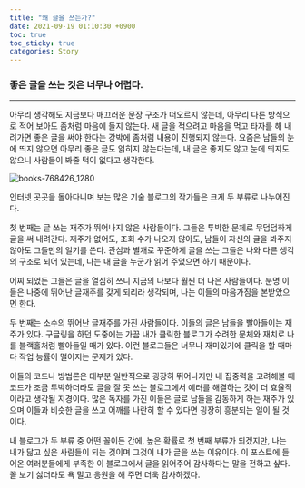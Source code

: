 ```yaml
---
title: "왜 글을 쓰는가?"
date: 2021-09-19 01:10:30 +0900
toc: true
toc_sticky: true
categories: Story
---
```


### 좋은 글을 쓰는 것은 너무나 어렵다. 

*****

아무리 생각해도 지금보다 매끄러운 문장 구조가 떠오르지 않는데, 아무리 다른 방식으로 적어 보아도 좀처럼 마음에 들지 않는다. 새 글을 적으려고 마음을 먹고 타자를 해 내려가면
좋은 글을 써야 한다는 강박에 좀처럼 내용이 진행되지 않는다. 요즘은 남들의 눈에 띄지 않으면 아무리 좋은 글도 읽히지 않는다는데, 내 글은 좋지도 않고 눈에 띄지도 않으니 사람들이 봐줄 턱이 없다고 생각한다.

![books-768426_1280](https://user-images.githubusercontent.com/61682534/133821679-b4e4aeb5-c60a-4b38-8aac-b383915212b0.jpg)

인터넷 곳곳을 돌아다니며 보는 많은 기술 블로그의 작가들은 크게 두 부류로 나누어진다.

첫 번째는 글 쓰는 재주가 뛰어나지 않은 사람들이다. 그들은 투박한 문체로 무덤덤하게 글을 써 내려간다. 재주가 없어도, 조회 수가 나오지 않아도, 남들이 자신의 글을 봐주지 않아도 그들만의 일기를 쓴다. 
관심과 별개로 꾸준하게 글을 쓰는 그들은 나와 다른 생각의 구조로 되어 있는데, 나는 내 글을 누군가 읽어 주었으면 하기 때문이다. 

어찌 되었든 그들은 글을 열심히 쓰니 지금의 나보다 훨씬 더 나은 사람들이다. 
분명 이들은 나중에 뛰어난 글재주를 갖게 되리라 생각되며, 나는 이들의 마음가짐을 본받았으면 한다.

두 번째는 소수의 뛰어난 글재주를 가진 사람들이다. 이들의 글은 남들을 빨아들이는 재주가 있다. 구글링을 하던 도중에는 가끔 내가 클릭한 블로그가 수려한 문체와 재치로 나를 블랙홀처럼 빨아들일 때가 있다.
이런 블로그들은 너무나 재미있기에 클릭을 할 때마다 작업 능률이 떨어지는 문제가 있다. 

이들의 코드나 방법론은 대부분 일반적으로 굉장히 뛰어나지만 내 집중력을 고려해볼 때 코드가 조금 투박하더라도 
글을 잘 못 쓰는 블로그에서 에러를 해결하는 것이 더 효율적이라고 생각될 지경이다. 많은 독자를 가진 이들은 글로 남들을 감동하게 하는 재주가 있으며 이들과 비슷한 글을 쓰고 어깨를 나란히 할 수 있다면
굉장히 흥분되는 일이 될 것이다.

내 블로그가 두 부류 중 어떤 꼴이든 간에, 높은 확률로 첫 번째 부류가 되겠지만, 나는 내가 닮고 싶은 사람들이 되는 것이며 그것이 내가 글을 쓰는 이유이다.
이 포스트에 들어온 여러분들에게 부족한 이 블로그에서 글을 읽어주어 감사하다는 말을 전하고 싶다. 꼴 보기 싫더라도 욕 말고 응원을 해 주면 더욱 감사하겠다.
